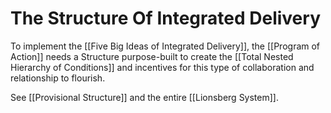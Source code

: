 # The Structure Of Integrated Delivery

To implement the [[Five Big Ideas of Integrated Delivery]], the [[Program of Action]] needs a Structure purpose-built to create the [[Total Nested Hierarchy of Conditions]] and incentives for this type of collaboration and relationship to flourish. 

See [[Provisional Structure]] and the entire [[Lionsberg System]]. 